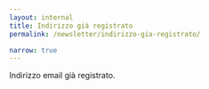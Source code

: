 ```yaml
---
layout: internal
title: Indirizzo già registrato
permalink: /newsletter/indirizzo-gia-registrato/

narrow: true
---
```


Indirizzo email già registrato.
